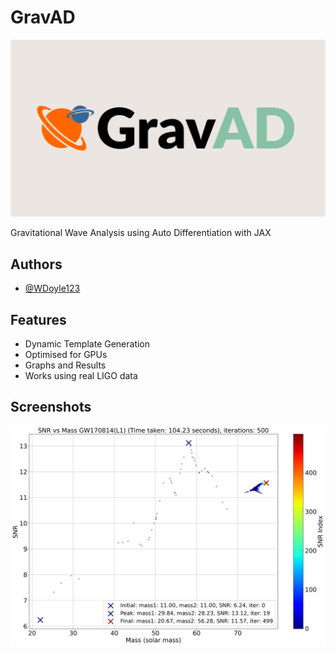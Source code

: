 # GravAD

![Logo](graphs/banner.png)

Gravitational Wave Analysis using Auto Differentiation with JAX 


## Authors

- [@WDoyle123](https://github.com/WDoyle123)


## Features

- Dynamic Template Generation
- Optimised for GPUs
- Graphs and Results
- Works using real LIGO data


## Screenshots

![App Screenshot](graphs/SNR_vs_Combined_Mass_for_GW170814_L1_T_1.00_AR_0.990_MI_500_5.5_1.5_SEED1.png)

